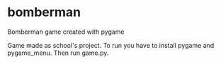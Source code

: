 # bomberman
Bomberman game created with pygame

Game made as school's project.
To run you have to install pygame and pygame_menu.
Then run game.py.
